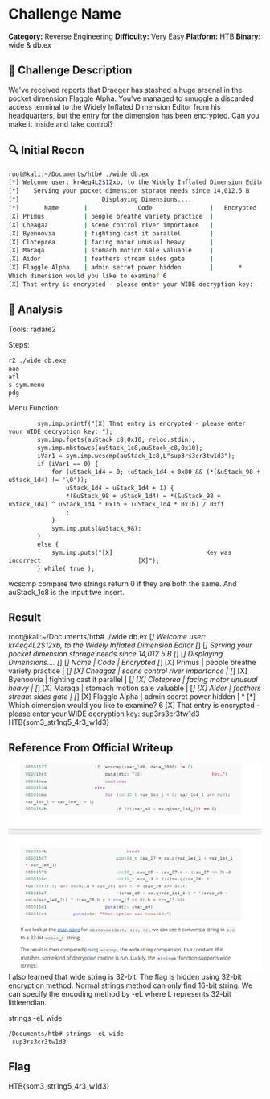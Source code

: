 # Challenge Name

**Category:** Reverse Engineering
**Difficulty:** Very Easy
**Platform:** HTB 
**Binary:** wide & db.ex

## 📝 Challenge Description
We've received reports that Draeger has stashed a huge arsenal in the pocket dimension Flaggle Alpha. You've managed to smuggle a discarded access terminal to the Widely Inflated Dimension Editor from his headquarters, but the entry for the dimension has been encrypted. Can you make it inside and take control?

## 🔍 Initial Recon
```bash
root@kali:~/Documents/htb# ./wide db.ex
[*] Welcome user: kr4eq4L2$12xb, to the Widely Inflated Dimension Editor [*]
[*]    Serving your pocket dimension storage needs since 14,012.5 B      [*]
[*]                       Displaying Dimensions....                      [*]
[*]       Name       |              Code                |   Encrypted    [*]
[X] Primus           | people breathe variety practice  |                [*]
[X] Cheagaz          | scene control river importance   |                [*]
[X] Byenoovia        | fighting cast it parallel        |                [*]
[X] Cloteprea        | facing motor unusual heavy       |                [*]
[X] Maraqa           | stomach motion sale valuable     |                [*]
[X] Aidor            | feathers stream sides gate       |                [*]
[X] Flaggle Alpha    | admin secret power hidden        |       *        [*]
Which dimension would you like to examine? 6
[X] That entry is encrypted - please enter your WIDE decryption key: 
```

## 🔧 Analysis
Tools: radare2

Steps:
```Dynamic analysis (radare2)
r2 ./wide db.exe
aaa
afl
s sym.menu
pdg

```

Menu Function:
```
        sym.imp.printf("[X] That entry is encrypted - please enter your WIDE decryption key: ");
        sym.imp.fgets(auStack_c8,0x10,_reloc.stdin);
        sym.imp.mbstowcs(auStack_1c8,auStack_c8,0x10);
        iVar1 = sym.imp.wcscmp(auStack_1c8,L"sup3rs3cr3tw1d3");
        if (iVar1 == 0) {
            for (uStack_1d4 = 0; (uStack_1d4 < 0x80 && (*(&uStack_98 + uStack_1d4) != '\0'));
                uStack_1d4 = uStack_1d4 + 1) {
                *(&uStack_98 + uStack_1d4) = *(&uStack_98 + uStack_1d4) ^ uStack_1d4 * 0x1b + (uStack_1d4 * 0x1b) / 0xff
                ;
            }
            sym.imp.puts(&uStack_98);
        }
        else {
            sym.imp.puts("[X]                          Key was incorrect                           [X]");
        } while( true );

```
wcscmp compare two strings return 0 if they are both the same. And auStack_1c8 is the input twe insert.

## Result
root@kali:~/Documents/htb# ./wide db.ex
[*] Welcome user: kr4eq4L2$12xb, to the Widely Inflated Dimension Editor [*]
[*]    Serving your pocket dimension storage needs since 14,012.5 B      [*]
[*]                       Displaying Dimensions....                      [*]
[*]       Name       |              Code                |   Encrypted    [*]
[X] Primus           | people breathe variety practice  |                [*]
[X] Cheagaz          | scene control river importance   |                [*]
[X] Byenoovia        | fighting cast it parallel        |                [*]
[X] Cloteprea        | facing motor unusual heavy       |                [*]
[X] Maraqa           | stomach motion sale valuable     |                [*]
[X] Aidor            | feathers stream sides gate       |                [*]
[X] Flaggle Alpha    | admin secret power hidden        |       *        [*]
Which dimension would you like to examine? 6
[X] That entry is encrypted - please enter your WIDE decryption key: sup3rs3cr3tw1d3
HTB{som3_str1ng5_4r3_w1d3}


## Reference From Official Writeup
![alt text](image.png)
I also learned that wide string is 32-bit. The flag is hidden using 32-bit encryption method.
Normal strings method can only find 16-bit string. We can specify the encoding method by -eL where L represents 32-bit littleendian. 

strings -eL wide

```
/Documents/htb# strings -eL wide
 sup3rs3cr3tw1d3
```

## Flag
HTB{som3_str1ng5_4r3_w1d3}
